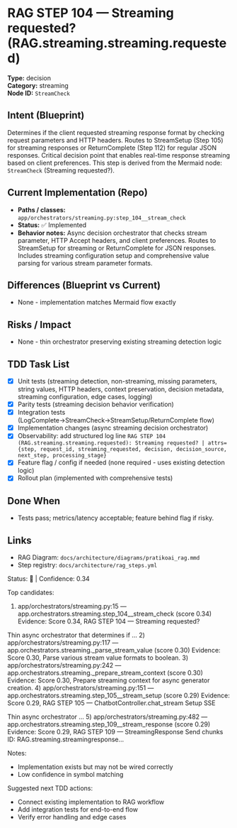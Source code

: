 # RAG STEP 104 — Streaming requested? (RAG.streaming.streaming.requested)

**Type:** decision  
**Category:** streaming  
**Node ID:** `StreamCheck`

## Intent (Blueprint)
Determines if the client requested streaming response format by checking request parameters and HTTP headers. Routes to StreamSetup (Step 105) for streaming responses or ReturnComplete (Step 112) for regular JSON responses. Critical decision point that enables real-time response streaming based on client preferences. This step is derived from the Mermaid node: `StreamCheck` (Streaming requested?).

## Current Implementation (Repo)
- **Paths / classes:** `app/orchestrators/streaming.py:step_104__stream_check`
- **Status:** ✅ Implemented
- **Behavior notes:** Async decision orchestrator that checks stream parameter, HTTP Accept headers, and client preferences. Routes to StreamSetup for streaming or ReturnComplete for JSON responses. Includes streaming configuration setup and comprehensive value parsing for various stream parameter formats.

## Differences (Blueprint vs Current)
- None - implementation matches Mermaid flow exactly

## Risks / Impact
- None - thin orchestrator preserving existing streaming detection logic

## TDD Task List
- [x] Unit tests (streaming detection, non-streaming, missing parameters, string values, HTTP headers, context preservation, decision metadata, streaming configuration, edge cases, logging)
- [x] Parity tests (streaming decision behavior verification)
- [x] Integration tests (LogComplete→StreamCheck→StreamSetup/ReturnComplete flow)
- [x] Implementation changes (async streaming decision orchestrator)
- [x] Observability: add structured log line
  `RAG STEP 104 (RAG.streaming.streaming.requested): Streaming requested? | attrs={step, request_id, streaming_requested, decision, decision_source, next_step, processing_stage}`
- [x] Feature flag / config if needed (none required - uses existing detection logic)
- [x] Rollout plan (implemented with comprehensive tests)

## Done When
- Tests pass; metrics/latency acceptable; feature behind flag if risky.

## Links
- RAG Diagram: `docs/architecture/diagrams/pratikoai_rag.mmd`
- Step registry: `docs/architecture/rag_steps.yml`


<!-- AUTO-AUDIT:BEGIN -->
Status: 🔌  |  Confidence: 0.34

Top candidates:
1) app/orchestrators/streaming.py:15 — app.orchestrators.streaming.step_104__stream_check (score 0.34)
   Evidence: Score 0.34, RAG STEP 104 — Streaming requested?

Thin async orchestrator that determines if ...
2) app/orchestrators/streaming.py:117 — app.orchestrators.streaming._parse_stream_value (score 0.30)
   Evidence: Score 0.30, Parse various stream value formats to boolean.
3) app/orchestrators/streaming.py:242 — app.orchestrators.streaming._prepare_stream_context (score 0.30)
   Evidence: Score 0.30, Prepare streaming context for async generator creation.
4) app/orchestrators/streaming.py:151 — app.orchestrators.streaming.step_105__stream_setup (score 0.29)
   Evidence: Score 0.29, RAG STEP 105 — ChatbotController.chat_stream Setup SSE

Thin async orchestrator ...
5) app/orchestrators/streaming.py:482 — app.orchestrators.streaming.step_109__stream_response (score 0.29)
   Evidence: Score 0.29, RAG STEP 109 — StreamingResponse Send chunks
ID: RAG.streaming.streamingresponse...

Notes:
- Implementation exists but may not be wired correctly
- Low confidence in symbol matching

Suggested next TDD actions:
- Connect existing implementation to RAG workflow
- Add integration tests for end-to-end flow
- Verify error handling and edge cases
<!-- AUTO-AUDIT:END -->